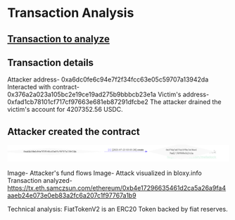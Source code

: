 # Transaction Analysis
## [Transaction to analyze](https://etherscan.io/tx/0xb4e17296635461d2ca5a26a9fa4aaeb24e073e0eb83a2fc6a207c1f97767a1b9)

## Transaction details
Attacker address- 0xa6dc0fe6c94e7f2f34fcc63e05c59707a13942da
Interacted with contract- 0x376a2a023a105bc2e19ce19ad275b9bbbcb23e1a
Victim's address- 0xfad1cb78101cf717cf97663e681eb87291dfcbe2
The attacker drained the victim's account for 4207352.56 USDC.

## Attacker created the contract
![](/images/attack1.png)

Image- Attacker's fund flows 
Image- Attack visualized in bloxy.info
Transaction analyzed- https://tx.eth.samczsun.com/ethereum/0xb4e17296635461d2ca5a26a9fa4aaeb24e073e0eb83a2fc6a207c1f97767a1b9

Technical analysis: FiatTokenV2 is an ERC20 Token backed by fiat reserves.
